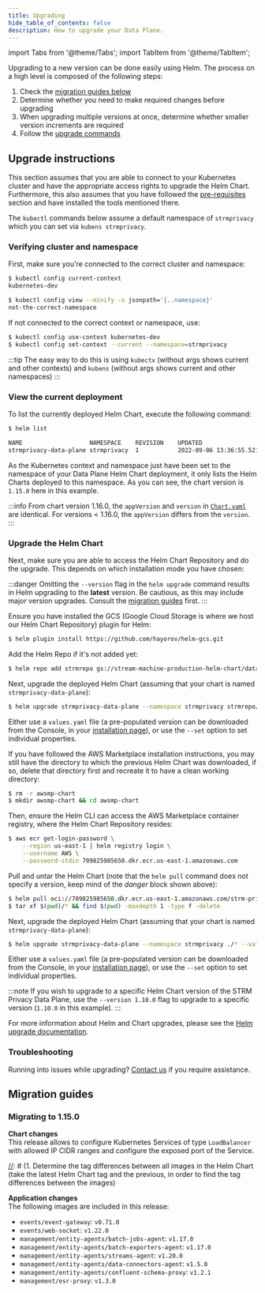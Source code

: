 ```yaml
---
title: Upgrading
hide_table_of_contents: false
description: How to upgrade your Data Plane.
---
```


import Tabs from '@theme/Tabs';
import TabItem from '@theme/TabItem';

Upgrading to a new version can be done easily using Helm. The process on a high level is composed of the following
steps:

1. Check the [migration guides below](#migration-guides)
2. Determine whether you need to make required changes before upgrading
3. When upgrading multiple versions at once, determine whether smaller version increments are required
4. Follow the [upgrade commands](#upgrade-commands)

## Upgrade instructions

This section assumes that you are able to connect to your Kubernetes cluster and have the appropriate access rights
to upgrade the Helm Chart. Furthermore, this also assumes that you have followed
the [pre-requisites](docs/03-quickstart/05-ccd/01-pre-requisites.md) section and have installed the tools mentioned
there.

The `kubectl` commands below assume a default namespace of `strmprivacy` which you can set via `kubens strmprivacy`.

### Verifying cluster and namespace

First, make sure you're connected to the correct cluster and namespace:

```bash
$ kubectl config current-context
kubernetes-dev

$ kubectl config view --minify -o jsonpath='{..namespace}'
not-the-correct-namespace
```

If not connected to the correct context or namespace, use:

```bash
$ kubectl config use-context kubernetes-dev
$ kubectl config set-context --current --namespace=strmprivacy
```

:::tip
The easy way to do this is using `kubectx` (without args shows current and other contexts) and `kubens` (without args
shows current and other namespaces)
:::

### View the current deployment

To list the currently deployed Helm Chart, execute the following command:

```bash
$ helm list

NAME                   NAMESPACE  	REVISION	UPDATED                              	STATUS  	CHART      	APP VERSION
strmprivacy-data-plane strmprivacy	1       	2022-09-06 13:36:55.521427 +0200 CEST	deployed	strm-1.15.0	1.16.0
```

As the Kubernetes context and namespace just have been set to the namespace of your Data Plane Helm Chart deployment,
it only lists the Helm Charts deployed to this namespace. As you can see, the chart version is `1.15.0` here in this
example.

:::info
From chart version 1.16.0, the `appVersion` and `version`
in [`Chart.yaml`](https://github.com/strmprivacy/data-plane-helm-chart/blob/master/helm/Chart.yaml) are identical. For
versions < 1.16.0, the `appVersion` differs from the `version`.
:::

### Upgrade the Helm Chart

Next, make sure you are able to access the Helm Chart Repository and do the upgrade. This depends on which installation
mode you have chosen:

:::danger
Omitting the `--version` flag in the `helm upgrade` command results in Helm upgrading to the **latest** version.
Be cautious, as this may include major version upgrades. Consult the [migration guides](#migration-guides) first.
:::

<Tabs>
<TabItem value="self-hosted" label="Self-Hosted Installation">

Ensure you have installed the GCS (Google Cloud Storage is where we host our Helm Chart Repository) plugin for Helm:

```bash
$ helm plugin install https://github.com/hayorov/helm-gcs.git
```

Add the Helm Repo if it's not added yet:

```bash
$ helm repo add strmrepo gs://stream-machine-production-helm-chart/data-plane
```

Next, upgrade the deployed Helm Chart (assuming that your chart is named `strmprivacy-data-plane`):

```bash
$ helm upgrade strmprivacy-data-plane --namespace strmprivacy strmrepo/strm --values values.yaml
```

Either use a `values.yaml` file (a pre-populated version can be downloaded from the Console, in
your [installation page](https://console.strmprivacy.io)), or use the `--set` option to set individual properties.

</TabItem>

<TabItem value="aws-marketplace" label="AWS Marketplace">

If you have followed the AWS Marketplace installation instructions, you may still have the directory to which the
previous
Helm Chart was downloaded, if so, delete that directory first and recreate it to have a clean working directory:

```bash
$ rm -r awsmp-chart
$ mkdir awsmp-chart && cd awsmp-chart
```

Then, ensure the Helm CLI can access the AWS Marketplace container registry, where the Helm Chart Repository resides:

```bash
$ aws ecr get-login-password \
    --region us-east-1 | helm registry login \
    --username AWS \
    --password-stdin 709825985650.dkr.ecr.us-east-1.amazonaws.com
```

Pull and untar the Helm Chart (note that the `helm pull` command does not specify a version, keep mind of the _danger_
block shown above):

```bash
$ helm pull oci://709825985650.dkr.ecr.us-east-1.amazonaws.com/strm-privacy/strm
$ tar xf $(pwd)/* && find $(pwd) -maxdepth 1 -type f -delete
```

Next, upgrade the deployed Helm Chart (assuming that your chart is named `strmprivacy-data-plane`):

```bash
$ helm upgrade strmprivacy-data-plane --namespace strmprivacy ./* --values values.yaml
```

Either use a `values.yaml` file (a pre-populated version can be downloaded from the Console, in
your [installation page](https://console.strmprivacy.io)), or use the `--set` option to set individual properties.

</TabItem>
</Tabs>

:::note
If you wish to upgrade to a specific Helm Chart version of the STRM Privacy Data Plane, use the `--version 1.10.0` flag
to upgrade to a specific version (`1.10.0` in this example).
:::

For more information about Helm and Chart upgrades, please see
the [Helm upgrade documentation](https://helm.sh/docs/helm/helm_upgrade/).

### Troubleshooting

Running into issues while upgrading? [Contact us](docs/05-contact/index.md) if you require assistance.

## Migration guides

### Migrating to 1.15.0

**Chart changes**  
This release allows to configure Kubernetes Services of type `LoadBalancer` with allowed IP CIDR ranges and
configure the exposed port of the Service.

[//]: # (TODO this should be automated. Can be done by:)

[//]: # (1. Determine the tag differences between all images in the Helm Chart (take the latest Helm Chart tag and the previous, in order to find the tag differences between the images)

[//]: # (2. Get the changelog from GitLab)

[//]: # (3. Generate the application changes section)

**Application changes**  
The following images are included in this release:

- `events/event-gateway`: `v0.71.0`
- `events/web-socket`: `v1.22.0`
- `management/entity-agents/batch-jobs-agent`: `v1.17.0`
- `management/entity-agents/batch-exporters-agent`: `v1.17.0`
- `management/entity-agents/streams-agent`: `v1.20.0`
- `management/entity-agents/data-connectors-agent`: `v1.5.0`
- `management/entity-agents/confluent-schema-proxy`: `v1.2.1`
- `management/esr-proxy`: `v1.3.0`
